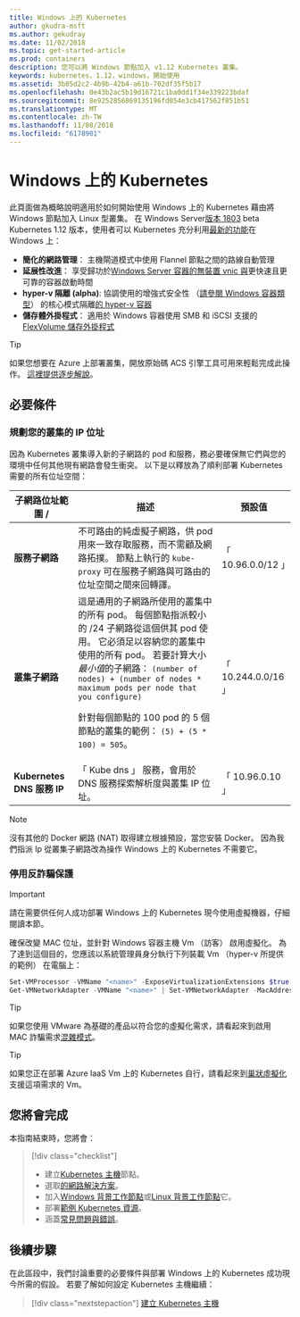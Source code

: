 ```yaml
---
title: Windows 上的 Kubernetes
author: gkudra-msft
ms.author: gekudray
ms.date: 11/02/2018
ms.topic: get-started-article
ms.prod: containers
description: 您可以將 Windows 節點加入 v1.12 Kubernetes 叢集。
keywords: kubernetes，1.12，windows，開始使用
ms.assetid: 3b05d2c2-4b9b-42b4-a61b-702df35f5b17
ms.openlocfilehash: 0e43b2ac5b19d16721c1ba0dd1f34e339223bdaf
ms.sourcegitcommit: 8e9252856869135196fd054e3cb417562f851b51
ms.translationtype: MT
ms.contentlocale: zh-TW
ms.lasthandoff: 11/08/2018
ms.locfileid: "6178901"
---
```

# <a name="kubernetes-on-windows"></a>Windows 上的 Kubernetes #
此頁面做為概略說明適用於如何開始使用 Windows 上的 Kubernetes 藉由將 Windows 節點加入 Linux 型叢集。 在 Windows Server[版本 1803](https://docs.microsoft.com/en-us/windows-server/get-started/whats-new-in-windows-server-1803#kubernetes) beta Kubernetes 1.12 版本，使用者可以 Kubernetes 充分利用[最新的功能](https://kubernetes.io/docs/getting-started-guides/windows/#supported-features)在 Windows 上：

  - **簡化的網路管理**： 主機閘道模式中使用 Flannel 節點之間的路線自動管理
  - **延展性改進**： 享受歸功於[Windows Server 容器的無裝置 vnic 與](https://blogs.technet.microsoft.com/networking/2018/04/27/network-start-up-and-performance-improvements-in-windows-10-spring-creators-update-and-windows-server-version-1803/)更快速且更可靠的容器啟動時間
  - **hyper-v 隔離 (alpha)**: 協調使用的增強式安全性 （[請參閱 Windows 容器類型](https://docs.microsoft.com/en-us/virtualization/windowscontainers/about/#windows-container-types)） 的核心模式隔離[的 hyper-v 容器](https://kubernetes.io/docs/getting-started-guides/windows/#hyper-v-containers)
  - **儲存體外掛程式**： 適用於 Windows 容器使用 SMB 和 iSCSI 支援的[FlexVolume 儲存外掛程式](https://github.com/Microsoft/K8s-Storage-Plugins)

> [!TIP] 
> 如果您想要在 Azure 上部署叢集，開放原始碼 ACS 引擎工具可用來輕鬆完成此操作。 [這裡提供逐步解說](https://github.com/Azure/acs-engine/blob/master/docs/kubernetes/windows.md)。

## <a name="prerequisites"></a>必要條件 ##

### <a name="plan-ip-addressing-for-your-cluster"></a>規劃您的叢集的 IP 位址 ###
<a name="definitions"></a>因為 Kubernetes 叢集導入新的子網路的 pod 和服務，務必要確保無它們與您的環境中任何其他現有網路會發生衝突。 以下是以釋放為了順利部署 Kubernetes 需要的所有位址空間：

| 子網路位址範圍 / | 描述 | 預設值 |
| --------- | ------------- | ------------- |
| <a name="service-subnet-def"></a>**服務子網路** | 不可路由的純虛擬子網路，供 pod 用來一致存取服務，而不需顧及網路拓撲。 節點上執行的 `kube-proxy` 可在服務子網路與可路由的位址空間之間來回轉譯。 | 「 10.96.0.0/12 」 |
| <a name="cluster-subnet-def"></a>**叢集子網路** |  這是通用的子網路所使用的叢集中的所有 pod。 每個節點指派較小的 /24 子網路從這個供其 pod 使用。 它必須足以容納您的叢集中使用的所有 pod。 若要計算大小*最小值*的子網路： `(number of nodes) + (number of nodes * maximum pods per node that you configure)` <p/>針對每個節點的 100 pod 的 5 個節點的叢集的範例： `(5) + (5 *  100) = 505`。  | 「 10.244.0.0/16 」 |
| **Kubernetes DNS 服務 IP** | 「 Kube dns 」 服務，會用於 DNS 服務探索解析度與叢集 IP 位址。 | 「 10.96.0.10 」 |
> [!NOTE]
> 沒有其他的 Docker 網路 (NAT) 取得建立根據預設，當您安裝 Docker。 因為我們指派 Ip 從叢集子網路改為操作 Windows 上的 Kubernetes 不需要它。

### <a name="disable-anti-spoofing-protection"></a>停用反詐騙保護 ###
> [!Important] 
> 請在需要供任何人成功部署 Windows 上的 Kubernetes 現今使用虛擬機器，仔細閱讀本節。

確保改變 MAC 位址，並針對 Windows 容器主機 Vm （訪客） 啟用虛擬化。 為了達到這個目的，您應該以系統管理員身分執行下列裝載 Vm （hyper-v 所提供的範例） 在電腦上：

```powershell
Set-VMProcessor -VMName "<name>" -ExposeVirtualizationExtensions $true 
Get-VMNetworkAdapter -VMName "<name>" | Set-VMNetworkAdapter -MacAddressSpoofing On
```
> [!TIP]
> 如果您使用 VMware 為基礎的產品以符合您的虛擬化需求，請看起來到啟用 MAC 詐騙需求[混雜模式](https://kb.vmware.com/s/article/1004099)。

>[!TIP]
> 如果您正在部署 Azure IaaS Vm 上的 Kubernetes 自行，請看起來到[巢狀虛擬化](https://azure.microsoft.com/en-us/blog/nested-virtualization-in-azure/)支援這項需求的 Vm。

## <a name="what-you-will-accomplish"></a>您將會完成 ##

本指南結束時，您將會：

> [!div class="checklist"]
> * 建立[Kubernetes 主機](./creating-a-linux-master.md)節點。  
> * 選取[的網路解決方案](./network-topologies.md)。  
> * 加入[Windows 背景工作節點](./joining-windows-workers.md)或[Linux 背景工作節點](./joining-linux-workers.md)它。  
> * 部署[範例 Kubernetes 資源](./deploying-resources.md)。  
> * 涵蓋[常見問題與錯誤](./common-problems.md)。

## <a name="next-steps"></a>後續步驟 ##
在此區段中，我們討論重要的必要條件與部署 Windows 上的 Kubernetes 成功現今所需的假設。 若要了解如何設定 Kubernetes 主機繼續：

> [!div class="nextstepaction"]
> [建立 Kubernetes 主機](./creating-a-linux-master.md)